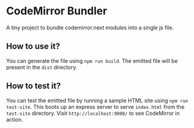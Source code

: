 # CodeMirror Bundler

A tiny project to bundle codemirror.next modules into a single js file.

## How to use it?

You can generate the file using `npm run build`. The emitted file will be present in the `dist` directory.

## How to test it?

You can test the emitted file by running a sample HTML site using `npm run test-site`. This boots up an express server to serve `index.html` from the `test-site` directory. Visit `http://localhost:9000/` to see CodeMirror in action.